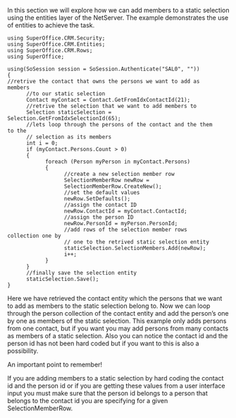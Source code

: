 <properties date="2016-05-11"
SortOrder="12"
/>

In this section we will explore how we can add members to a static selection using the entities layer of the NetServer. The example demonstrates the use of entities to achieve the task.

```
using SuperOffice.CRM.Security;
using SuperOffice.CRM.Entities;
using SuperOffice.CRM.Rows;
using SuperOffice;
 
using(SoSession session = SoSession.Authenticate("SAL0", ""))
{
//retrive the contact that owns the persons we want to add as
members
      //to our static selection
      Contact myContact = Contact.GetFromIdxContactId(21);
      //retrive the selection that we want to add members to
      Selection staticSelection =
Selection.GetFromIdxSelectionId(65);
      //lets loop through the persons of the contact and the them
to the
      // selection as its members
      int i = 0;
      if (myContact.Persons.Count > 0)
      {
            foreach (Person myPerson in myContact.Persons)
            {
                  //create a new selection member row
                  SelectionMemberRow newRow =
                  SelectionMemberRow.CreateNew();
                  //set the default values
                  newRow.SetDefaults();
                  //assign the contact ID
                  newRow.ContactId = myContact.ContactId;
                  //assign the person ID
                  newRow.PersonId = myPerson.PersonId; 
                  //add rows of the selection member rows
collection one by
                  // one to the retrived static selection entity
                  staticSelection.SelectionMembers.Add(newRow);
                  i++;
            }
      }
      //finally save the selection entity
      staticSelection.Save();
}
```

 

Here we have retrieved the contact entity which the persons that we want to add as members to the static selection belong to. Now we can loop through the person collection of the contact entity and add the person’s one by one as members of the static selection. This example only adds persons from one contact, but if you want you may add persons from many contacts as members of a static selection. Also you can notice the contact id and the person id has not been hard coded but if you want to this is also a possibility.  

 

An important point to remember!

If you are adding members to a static selection by hard coding the contact id and the person id or if you are getting these values from a user interface input you must make sure that the person id belongs to a person that belongs to the contact id you are specifying for a given SelectionMemberRow.
